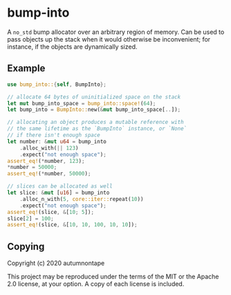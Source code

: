 # bump-into

A `no_std` bump allocator over an arbitrary region of memory. Can
be used to pass objects up the stack when it would otherwise be
inconvenient; for instance, if the objects are dynamically sized.

## Example

```rust
use bump_into::{self, BumpInto};

// allocate 64 bytes of uninitialized space on the stack
let mut bump_into_space = bump_into::space!(64);
let bump_into = BumpInto::new(&mut bump_into_space[..]);

// allocating an object produces a mutable reference with
// the same lifetime as the `BumpInto` instance, or `None`
// if there isn't enough space
let number: &mut u64 = bump_into
    .alloc_with(|| 123)
    .expect("not enough space");
assert_eq!(*number, 123);
*number = 50000;
assert_eq!(*number, 50000);

// slices can be allocated as well
let slice: &mut [u16] = bump_into
    .alloc_n_with(5, core::iter::repeat(10))
    .expect("not enough space");
assert_eq!(slice, &[10; 5]);
slice[2] = 100;
assert_eq!(slice, &[10, 10, 100, 10, 10]);
```

## Copying

Copyright (c) 2020 autumnontape

This project may be reproduced under the terms of the MIT or
the Apache 2.0 license, at your option. A copy of each license
is included.
